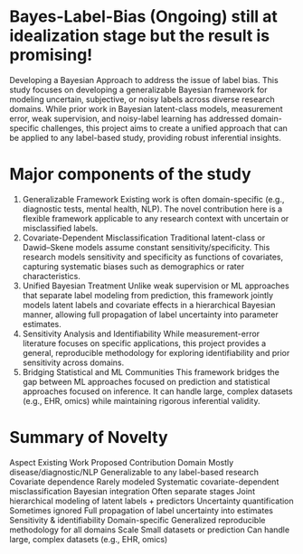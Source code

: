 # Bayes-Label-Bias (Ongoing) still at idealization stage but the result is promising!

Developing a Bayesian Approach to address the issue of label bias. This study focuses on developing a generalizable Bayesian framework for modeling uncertain, subjective, or noisy labels across diverse research domains. While prior work in Bayesian latent-class models, measurement error, weak supervision, and noisy-label learning has addressed domain-specific challenges, this project aims to create a unified approach that can be applied to any label-based study, providing robust inferential insights.

# Major components of the study

1. Generalizable Framework
Existing work is often domain-specific (e.g., diagnostic tests, mental health, NLP). The novel contribution here is a flexible framework applicable to any research context with uncertain or misclassified labels.
2. Covariate-Dependent Misclassification
Traditional latent-class or Dawid–Skene models assume constant sensitivity/specificity. This research models sensitivity and specificity as functions of covariates, capturing systematic biases such as demographics or rater characteristics.
3. Unified Bayesian Treatment
Unlike weak supervision or ML approaches that separate label modeling from prediction, this framework jointly models latent labels and covariate effects in a hierarchical Bayesian manner, allowing full propagation of label uncertainty into parameter estimates.
4. Sensitivity Analysis and Identifiability
While measurement-error literature focuses on specific applications, this project provides a general, reproducible methodology for exploring identifiability and prior sensitivity across domains.
5. Bridging Statistical and ML Communities
This framework bridges the gap between ML approaches focused on prediction and statistical approaches focused on inference. It can handle large, complex datasets (e.g., EHR, omics) while maintaining rigorous inferential validity.

# Summary of Novelty

Aspect	Existing Work	Proposed Contribution
Domain	Mostly disease/diagnostic/NLP	Generalizable to any label-based research
Covariate dependence	Rarely modeled	Systematic covariate-dependent misclassification
Bayesian integration	Often separate stages	Joint hierarchical modeling of latent labels + predictors
Uncertainty quantification	Sometimes ignored	Full propagation of label uncertainty into estimates
Sensitivity & identifiability	Domain-specific	Generalized reproducible methodology for all domains
Scale	Small datasets or prediction	Can handle large, complex datasets (e.g., EHR, omics)
